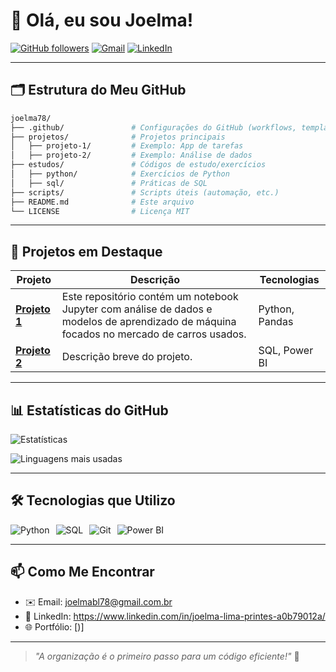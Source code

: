 # 👋 Olá, eu sou Joelma! 

[![GitHub followers](https://img.shields.io/github/followers/joelma78?style=social)](https://github.com/joelma78) 
[![Gmail](https://img.shields.io/badge/Gmail-D14836?style=flat&logo=gmail&logoColor=white)](mailto:seu-email@gmail.com)
[![LinkedIn](https://img.shields.io/badge/LinkedIn-0077B5?style=flat&logo=linkedin&logoColor=white)](https://www.linkedin.com/in/seu-linkedin/)

---

## 🗂 **Estrutura do Meu GitHub**
```bash
joelma78/
├── .github/               # Configurações do GitHub (workflows, templates)
├── projetos/              # Projetos principais
│   ├── projeto-1/         # Exemplo: App de tarefas
│   ├── projeto-2/         # Exemplo: Análise de dados
├── estudos/               # Códigos de estudo/exercícios
│   ├── python/            # Exercícios de Python
│   ├── sql/               # Práticas de SQL
├── scripts/               # Scripts úteis (automação, etc.)
├── README.md              # Este arquivo
└── LICENSE                # Licença MIT
```

---

## 🚀 **Projetos em Destaque**
| Projeto | Descrição | Tecnologias |
|---------|-----------|-------------|
| **[Projeto 1](link)** | Este repositório contém um notebook Jupyter com análise de dados e modelos de aprendizado de máquina focados no mercado de carros usados. | Python, Pandas |
| **[Projeto 2](link)** | Descrição breve do projeto. | SQL, Power BI |

---

## 📊 **Estatísticas do GitHub**
![Estatísticas](https://github-readme-stats.vercel.app/api?username=joelma78&show_icons=true&theme=dracula)

![Linguagens mais usadas](https://github-readme-stats.vercel.app/api/top-langs/?username=joelma78&layout=compact&theme=dracula)

---

## 🛠 **Tecnologias que Utilizo**
<div style="display: flex; gap: 10px;">
  <img src="https://img.shields.io/badge/Python-3776AB?style=for-the-badge&logo=python&logoColor=white" alt="Python">
  <img src="https://img.shields.io/badge/SQL-4479A1?style=for-the-badge&logo=postgresql&logoColor=white" alt="SQL">
  <img src="https://img.shields.io/badge/Git-F05032?style=for-the-badge&logo=git&logoColor=white" alt="Git">
  <img src="https://img.shields.io/badge/Power_BI-F2C811?style=for-the-badge&logo=powerbi&logoColor=black" alt="Power BI">
</div>

---

## 📫 **Como Me Encontrar**
- ✉️ Email: [joelmabl78@gmail.com.br](joelmabl78@gmail.com.br)
- 💼 LinkedIn: https://www.linkedin.com/in/joelma-lima-printes-a0b79012a/
- 🌐 Portfólio: [)]

---

> *"A organização é o primeiro passo para um código eficiente!"* 🚀
